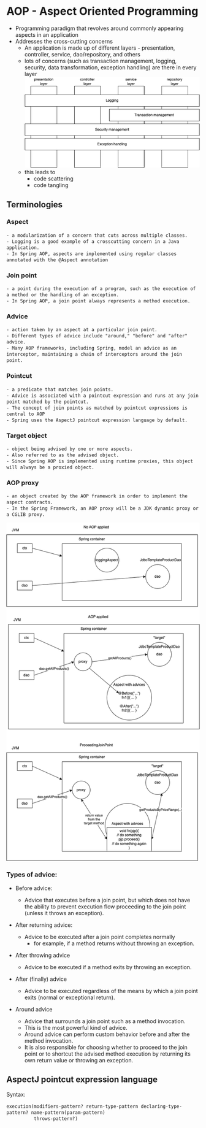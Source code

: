 # AOP - Aspect Oriented Programming

- Programming paradigm that revolves around commonly appearing aspects in an application
- Addresses the cross-cutting concerns
  - An application is made up of different layers - presentation, controller, service, dao/repository, and others
  - lots of concerns (such as transaction management, logging, security, data transformation, exception handling) are there in every layer
    ![](./crosscuttingconcerns.dio.png)
  - this leads to
    - code scattering
    - code tangling

## Terminologies

### Aspect

    - a modularization of a concern that cuts across multiple classes.
    - Logging is a good example of a crosscutting concern in a Java application.
    - In Spring AOP, aspects are implemented using regular classes annotated with the @Aspect annotation

### Join point

    - a point during the execution of a program, such as the execution of a method or the handling of an exception.
    - In Spring AOP, a join point always represents a method execution.

### Advice

    - action taken by an aspect at a particular join point.
    - Different types of advice include "around," "before" and "after" advice.
    - Many AOP frameworks, including Spring, model an advice as an interceptor, maintaining a chain of interceptors around the join point.

### Pointcut

    - a predicate that matches join points.
    - Advice is associated with a pointcut expression and runs at any join point matched by the pointcut.
    - The concept of join points as matched by pointcut expressions is central to AOP
    - Spring uses the AspectJ pointcut expression language by default.

### Target object

    - object being advised by one or more aspects.
    - Also referred to as the advised object.
    - Since Spring AOP is implemented using runtime proxies, this object will always be a proxied object.

### AOP proxy

    - an object created by the AOP framework in order to implement the aspect contracts.
    - In the Spring Framework, an AOP proxy will be a JDK dynamic proxy or a CGLIB proxy.

![](./spring-aop.dio.png)

### Types of advice:

- Before advice:

  - Advice that executes before a join point, but which does not have the ability to prevent execution flow proceeding to the join point (unless it throws an exception).

- After returning advice:

  - Advice to be executed after a join point completes normally
    - for example, if a method returns without throwing an exception.

- After throwing advice

  - Advice to be executed if a method exits by throwing an exception.

- After (finally) advice

  - Advice to be executed regardless of the means by which a join point exits (normal or exceptional return).

- Around advice
  - Advice that surrounds a join point such as a method invocation.
  - This is the most powerful kind of advice.
  - Around advice can perform custom behavior before and after the method invocation.
  - It is also responsible for choosing whether to proceed to the join point or to shortcut the advised method execution by returning its own return value or throwing an exception.

## AspectJ pointcut expression language

Syntax:

```aspectj
execution(modifiers-pattern? return-type-pattern declaring-type-pattern? name-pattern(param-pattern)
          throws-pattern?)
```
